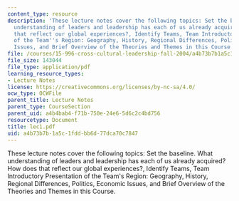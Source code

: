 ```yaml
---
content_type: resource
description: 'These lecture notes cover the following topics: Set the baseline. What
  understanding of leaders and leadership has each of us already acquired? How does
  that reflect our global experiences?, Identify Teams, Team Introductory Presentation
  of the Team''s Region: Geography, History, Regional Differences, Politics, Economic
  Issues, and Brief Overview of the Theories and Themes in this Course.'
file: /courses/15-996-cross-cultural-leadership-fall-2004/a4b73b7b1a5c1fddbb6d77dca70c7847_lec1.pdf
file_size: 143044
file_type: application/pdf
learning_resource_types:
- Lecture Notes
license: https://creativecommons.org/licenses/by-nc-sa/4.0/
ocw_type: OCWFile
parent_title: Lecture Notes
parent_type: CourseSection
parent_uid: a4b4bab4-f71b-750e-24e6-5d6c2c4bd756
resourcetype: Document
title: lec1.pdf
uid: a4b73b7b-1a5c-1fdd-bb6d-77dca70c7847
---
```

These lecture notes cover the following topics: Set the baseline. What understanding of leaders and leadership has each of us already acquired? How does that reflect our global experiences?, Identify Teams, Team Introductory Presentation of the Team's Region: Geography, History, Regional Differences, Politics, Economic Issues, and Brief Overview of the Theories and Themes in this Course.